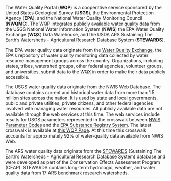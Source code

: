 The Water Quality Portal (**WQP**) is a cooperative service sponsored by the United States Geological Survey (**USGS**), the Environmental Protection Agency (**EPA**), and the National Water Quality Monitoring Council (**NWQMC**). The WQP integrates publicly available water quality data from the USGS National Water Information System (**NWIS**) the EPA Water Quality Exchange (**WQX**) Data Warehouse, and the USDA ARS Sustaining The Earth’s Watersheds - Agricultural Research Database System (**STEWARDS**).

The EPA water quality data originate from the [Water Quality Exchange](https://www.epa.gov/waterdata/water-quality-data), the EPA's repository of water quality monitoring data collected by water resource management groups across the country. Organizations, including states, tribes, watershed groups, other federal agencies, volunteer groups, and universities, submit data to the WQX in order to make their data publicly accessible.

The USGS water quality data originate from the NWIS Web Database. The database contains current and historical water data from more than 1.5 million sites across the nation. It is used by state and local governments, public and private utilities, private citizens, and other federal agencies involved with managing water resources. All publicly available data are not available through the web services at this time. The web services include results for USGS parameters represented in the crosswalk between [NWIS Parameter Codes](http://nwis.waterdata.usgs.gov/usa/nwis/pmcodes) and the [EPA Substance Registry System](https://ofmpub.epa.gov/sor_internet/registry/substreg/home/overview/home.do).  The latest crosswalk is available at [this WQP Page](http://www.waterqualitydata.us/public_srsnames/). At this time this crosswalk accounts for approximately 92% of water-quality data available from NWIS Web.

The ARS water quality data originate from the [STEWARDS](http://www.nrrig.mwa.ars.usda.gov/stewards/stewards.html) (Sustaining The Earth’s Watersheds - Agricultural Research Database System) database and were developed as part of the Conservation Effects Assessment Program (CEAP). STEWARDS contains long-term hydrologic, weather, and water quality data from 17 ARS benchmark research watersheds. 